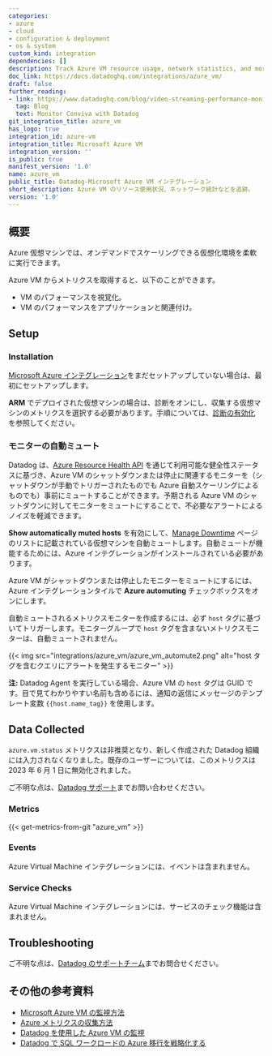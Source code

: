 ```yaml
---
categories:
- azure
- cloud
- configuration & deployment
- os & system
custom_kind: integration
dependencies: []
description: Track Azure VM resource usage, network statistics, and more.
doc_link: https://docs.datadoghq.com/integrations/azure_vm/
draft: false
further_reading:
- link: https://www.datadoghq.com/blog/video-streaming-performance-monitoring-conviva/
  tag: Blog
  text: Monitor Conviva with Datadog
git_integration_title: azure_vm
has_logo: true
integration_id: azure-vm
integration_title: Microsoft Azure VM
integration_version: ''
is_public: true
manifest_version: '1.0'
name: azure_vm
public_title: Datadog-Microsoft Azure VM インテグレーション
short_description: Azure VM のリソース使用状況、ネットワーク統計などを追跡。
version: '1.0'
---
```


<!--  SOURCED FROM https://github.com/DataDog/dogweb -->
## 概要

Azure 仮想マシンでは、オンデマンドでスケーリングできる仮想化環境を柔軟に実行できます。

Azure VM からメトリクスを取得すると、以下のことができます。

- VM のパフォーマンスを視覚化。
- VM のパフォーマンスをアプリケーションと関連付け。

## Setup

### Installation

[Microsoft Azure インテグレーション][1]をまだセットアップしていない場合は、最初にセットアップします。

**ARM** でデプロイされた仮想マシンの場合は、診断をオンにし、収集する仮想マシンのメトリクスを選択する必要があります。手順については、[診断の有効化][2] を参照してください。

### モニターの自動ミュート

Datadog は、[Azure Resource Health API][3] を通じて利用可能な健全性ステータスに基づき、Azure VM のシャットダウンまたは停止に関連するモニターを（シャットダウンが手動でトリガーされたものでも Azure 自動スケーリングによるものでも）事前にミュートすることができます。予期される Azure VM のシャットダウンに対してモニターをミュートにすることで、不必要なアラートによるノイズを軽減できます。

**Show automatically muted hosts** を有効にして、[Manage Downtime][4] ページのリストに記載されている仮想マシンを自動ミュートします。自動ミュートが機能するためには、Azure インテグレーションがインストールされている必要があります。

Azure VM がシャットダウンまたは停止したモニターをミュートにするには、Azure インテグレーションタイルで **Azure automuting** チェックボックスをオンにします。

自動ミュートされるメトリクスモニターを作成するには、必ず `host` タグに基づいてトリガーします。モニターグループで `host` タグを含まないメトリクスモニターは、自動ミュートされません。

{{< img src="integrations/azure_vm/azure_vm_automute2.png" alt="host タグを含むクエリにアラートを発生するモニター" >}}

**注:** Datadog Agent を実行している場合、Azure VM の `host` タグは GUID です。目で見てわかりやすい名前も含めるには、通知の返信にメッセージのテンプレート変数 `{{host.name_tag}}` を使用します。

## Data Collected

<div class="alert alert-warning"><code>azure.vm.status</code> メトリクスは非推奨となり、新しく作成された Datadog 組織には入力されなくなりました。既存のユーザーについては、このメトリクスは 2023 年 6 月 1 日に無効化されました。

ご不明な点は、<a href="https://docs.datadoghq.com/help/" target="_blank">Datadog サポート</a>までお問い合わせください。</div>

### Metrics
{{< get-metrics-from-git "azure_vm" >}}


### Events

Azure Virtual Machine インテグレーションには、イベントは含まれません。

### Service Checks

Azure Virtual Machine インテグレーションには、サービスのチェック機能は含まれません。

## Troubleshooting

ご不明な点は、[Datadog のサポートチーム][6]までお問合せください。

## その他の参考資料

- [Microsoft Azure VM の監視方法][7]
- [Azure メトリクスの収集方法][8]
- [Datadog を使用した Azure VM の監視][9]
- [Datadog で SQL ワークロードの Azure 移行を戦略化する][10]

[1]: https://docs.datadoghq.com/ja/integrations/azure/
[2]: https://docs.datadoghq.com/ja/integrations/guide/azure-troubleshooting/#enable-diagnostics
[3]: https://docs.microsoft.com/en-us/rest/api/resourcehealth/
[4]: https://app.datadoghq.com/monitors/downtimes
[5]: https://github.com/DataDog/dogweb/blob/prod/integration/azure_vm/azure_vm_metadata.csv
[6]: https://docs.datadoghq.com/ja/help/
[7]: https://www.datadoghq.com/blog/how-to-monitor-microsoft-azure-vms
[8]: https://www.datadoghq.com/blog/how-to-collect-azure-metrics
[9]: https://www.datadoghq.com/blog/monitor-azure-vms-using-datadog
[10]: https://www.datadoghq.com/blog/migrate-sql-workloads-to-azure-with-datadog/